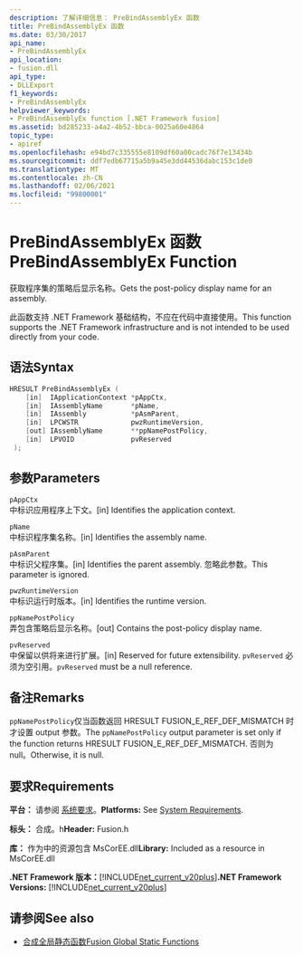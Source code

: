 ```yaml
---
description: 了解详细信息： PreBindAssemblyEx 函数
title: PreBindAssemblyEx 函数
ms.date: 03/30/2017
api_name:
- PreBindAssemblyEx
api_location:
- fusion.dll
api_type:
- DLLExport
f1_keywords:
- PreBindAssemblyEx
helpviewer_keywords:
- PreBindAssemblyEx function [.NET Framework fusion]
ms.assetid: bd285233-a4a2-4b52-bbca-0025a60e4864
topic_type:
- apiref
ms.openlocfilehash: e94bd7c335555e8109df60a00cadc76f7e13434b
ms.sourcegitcommit: ddf7edb67715a5b9a45e3dd44536dabc153c1de0
ms.translationtype: MT
ms.contentlocale: zh-CN
ms.lasthandoff: 02/06/2021
ms.locfileid: "99800001"
---
```

# <a name="prebindassemblyex-function"></a><span data-ttu-id="6ad4a-103">PreBindAssemblyEx 函数</span><span class="sxs-lookup"><span data-stu-id="6ad4a-103">PreBindAssemblyEx Function</span></span>

<span data-ttu-id="6ad4a-104">获取程序集的策略后显示名称。</span><span class="sxs-lookup"><span data-stu-id="6ad4a-104">Gets the post-policy display name for an assembly.</span></span>  
  
 <span data-ttu-id="6ad4a-105">此函数支持 .NET Framework 基础结构，不应在代码中直接使用。</span><span class="sxs-lookup"><span data-stu-id="6ad4a-105">This function supports the .NET Framework infrastructure and is not intended to be used directly from your code.</span></span>  
  
## <a name="syntax"></a><span data-ttu-id="6ad4a-106">语法</span><span class="sxs-lookup"><span data-stu-id="6ad4a-106">Syntax</span></span>  
  
```cpp  
HRESULT PreBindAssemblyEx (  
    [in]  IApplicationContext *pAppCtx,  
    [in]  IAssemblyName       *pName,  
    [in]  IAssembly           *pAsmParent,  
    [in]  LPCWSTR             pwzRuntimeVersion,  
    [out] IAssemblyName       **ppNamePostPolicy,  
    [in]  LPVOID              pvReserved  
 );  
```  
  
## <a name="parameters"></a><span data-ttu-id="6ad4a-107">参数</span><span class="sxs-lookup"><span data-stu-id="6ad4a-107">Parameters</span></span>  

 `pAppCtx`  
 <span data-ttu-id="6ad4a-108">中标识应用程序上下文。</span><span class="sxs-lookup"><span data-stu-id="6ad4a-108">[in] Identifies the application context.</span></span>  
  
 `pName`  
 <span data-ttu-id="6ad4a-109">中标识程序集名称。</span><span class="sxs-lookup"><span data-stu-id="6ad4a-109">[in] Identifies the assembly name.</span></span>  
  
 `pAsmParent`  
 <span data-ttu-id="6ad4a-110">中标识父程序集。</span><span class="sxs-lookup"><span data-stu-id="6ad4a-110">[in] Identifies the parent assembly.</span></span> <span data-ttu-id="6ad4a-111">忽略此参数。</span><span class="sxs-lookup"><span data-stu-id="6ad4a-111">This parameter is ignored.</span></span>  
  
 `pwzRuntimeVersion`  
 <span data-ttu-id="6ad4a-112">中标识运行时版本。</span><span class="sxs-lookup"><span data-stu-id="6ad4a-112">[in] Identifies the runtime version.</span></span>  
  
 `ppNamePostPolicy`  
 <span data-ttu-id="6ad4a-113">弄包含策略后显示名称。</span><span class="sxs-lookup"><span data-stu-id="6ad4a-113">[out] Contains the post-policy display name.</span></span>  
  
 `pvReserved`  
 <span data-ttu-id="6ad4a-114">中保留以供将来进行扩展。</span><span class="sxs-lookup"><span data-stu-id="6ad4a-114">[in] Reserved for future extensibility.</span></span> <span data-ttu-id="6ad4a-115">`pvReserved` 必须为空引用。</span><span class="sxs-lookup"><span data-stu-id="6ad4a-115">`pvReserved` must be a null reference.</span></span>  
  
## <a name="remarks"></a><span data-ttu-id="6ad4a-116">备注</span><span class="sxs-lookup"><span data-stu-id="6ad4a-116">Remarks</span></span>  

 <span data-ttu-id="6ad4a-117">`ppNamePostPolicy`仅当函数返回 HRESULT FUSION_E_REF_DEF_MISMATCH 时才设置 output 参数。</span><span class="sxs-lookup"><span data-stu-id="6ad4a-117">The `ppNamePostPolicy` output parameter is set only if the function returns HRESULT FUSION_E_REF_DEF_MISMATCH.</span></span> <span data-ttu-id="6ad4a-118">否则为 null。</span><span class="sxs-lookup"><span data-stu-id="6ad4a-118">Otherwise, it is null.</span></span>  
  
## <a name="requirements"></a><span data-ttu-id="6ad4a-119">要求</span><span class="sxs-lookup"><span data-stu-id="6ad4a-119">Requirements</span></span>  

 <span data-ttu-id="6ad4a-120">**平台：** 请参阅 [系统要求](../../get-started/system-requirements.md)。</span><span class="sxs-lookup"><span data-stu-id="6ad4a-120">**Platforms:** See [System Requirements](../../get-started/system-requirements.md).</span></span>  
  
 <span data-ttu-id="6ad4a-121">**标头：** 合成。h</span><span class="sxs-lookup"><span data-stu-id="6ad4a-121">**Header:** Fusion.h</span></span>  
  
 <span data-ttu-id="6ad4a-122">**库：** 作为中的资源包含 MsCorEE.dll</span><span class="sxs-lookup"><span data-stu-id="6ad4a-122">**Library:** Included as a resource in MsCorEE.dll</span></span>  
  
 <span data-ttu-id="6ad4a-123">**.NET Framework 版本：**[!INCLUDE[net_current_v20plus](../../../../includes/net-current-v20plus-md.md)]</span><span class="sxs-lookup"><span data-stu-id="6ad4a-123">**.NET Framework Versions:** [!INCLUDE[net_current_v20plus](../../../../includes/net-current-v20plus-md.md)]</span></span>  
  
## <a name="see-also"></a><span data-ttu-id="6ad4a-124">请参阅</span><span class="sxs-lookup"><span data-stu-id="6ad4a-124">See also</span></span>

- [<span data-ttu-id="6ad4a-125">合成全局静态函数</span><span class="sxs-lookup"><span data-stu-id="6ad4a-125">Fusion Global Static Functions</span></span>](fusion-global-static-functions.md)
